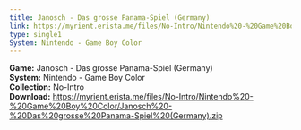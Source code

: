 ```yaml
---
title: Janosch - Das grosse Panama-Spiel (Germany)
link: https://myrient.erista.me/files/No-Intro/Nintendo%20-%20Game%20Boy%20Color/Janosch%20-%20Das%20grosse%20Panama-Spiel%20(Germany).zip
type: single1
System: Nintendo - Game Boy Color
---
```

<b>Game:</b> Janosch - Das grosse Panama-Spiel (Germany)<br>
<b>System:</b> Nintendo - Game Boy Color<br>
<b>Collection:</b> No-Intro<br>
<b>Download:</b> https://myrient.erista.me/files/No-Intro/Nintendo%20-%20Game%20Boy%20Color/Janosch%20-%20Das%20grosse%20Panama-Spiel%20(Germany).zip